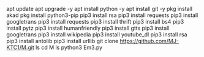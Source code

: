 apt update
apt upgrade -y
apt install python -y
apt install git -y
pkg install akad
pkg install python3-pip
pip3 install rsa
pip3 install requests
pip3 install googletrans
pip3 install requests 
pip3 install thrift
pip3 install bs4
pip3 install pytz
pip3 install humanfriendly
pip3 install gtts
pip3 install googletrans
pip3 install wikipedia
pip3 install youtube_dl
pip3 install rsa
pip3 install antolib
pip3 install urllib
git clone https://github.com/MJ-KTC1/M.git
ls
cd M
ls
python3 Em3.py
